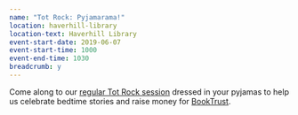 ```yaml
---
name: "Tot Rock: Pyjamarama!"
location: haverhill-library
location-text: Haverhill Library
event-start-date: 2019-06-07
event-start-time: 1000
event-end-time: 1030
breadcrumb: y
---
```


Come along to our [regular Tot Rock session](/parents-carers-and-children/bookstart-storytime-resources/) dressed in your pyjamas to help us celebrate bedtime stories and raise money for [BookTrust](https://www.booktrust.org.uk/what-we-do/programmes-and-campaigns/pyjamarama/).
